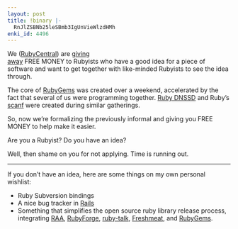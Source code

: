 ```yaml
---
layout: post
title: !binary |-
  RnJlZSBNb25leSBmb3IgUnVieWlzdHMh
enki_id: 4496
---
```


We (<a href="http://rubycentral.org">RubyCentral</a>) are <a
href="http://ruby-talk.org/cgi-bin/scat.rb/ruby/ruby-talk/125566">giving  
away</a> FREE MONEY to Rubyists who have a good idea for a piece of  
software and want to get together with like-minded Rubyists to see the
idea  
through.

<p>
The core of <a href="http://rubygems.rubyforge.org">RubyGems</a> was  
created over a weekend, accelerated by the fact that several of us
were  
programming together. <a href="http://dnssd.rubyforge.org">Ruby
DNSSD</a>  
and Ruby’s <a
href="http://www.ruby-lang.org/cgi-bin/cvsweb.cgi/ruby/lib/scanf.rb">scanf</a>  
were created during similar gatherings.

</p>
<p>
So, now we’re formalizing the previously informal and giving you FREE  
MONEY to help make it easier.

</p>
<p>
Are you a Rubyist? Do you have an idea?

</p>
<p>
Well, then shame on you for not applying. Time is running out.

</p>
<hr size="1">
</hr>
<p>
If you don’t have an idea, here are some things on my own personal  
wishlist:

</p>
<ul>
<li>
Ruby Subversion bindings

</li>
<li>
A nice bug tracker in <a href="http://rubyonrails.org">Rails</a>

</li>
<li>
Something that simplifies the open source ruby library release
process,  
integrating <a href="http://raa.ruby-lang.org">RAA</a>, <a
href="http://rubyforge.org">RubyForge</a>, <a
href="http://ruby-talk.org">ruby-talk</a>, <a
href="http://freshmeat.net">Freshmeat</a>, and <a
href="http://rubygems.rubyforge.org">RubyGems</a>.

</li>
</ul>
